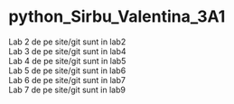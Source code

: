 # python_Sirbu_Valentina_3A1

Lab 2 de pe site/git sunt in lab2 <br />
Lab 3 de pe site/git sunt in lab4 <br />
Lab 4 de pe site/git sunt in lab5 <br />
Lab 5 de pe site/git sunt in lab6 <br />
Lab 6 de pe site/git sunt in lab7 <br />
Lab 7 de pe site/git sunt in lab9 <br />
